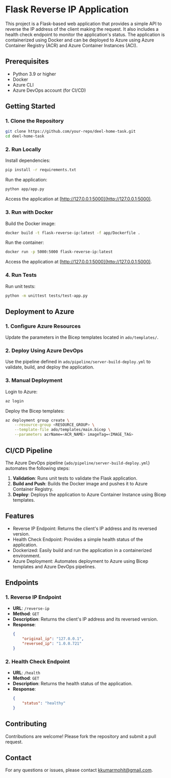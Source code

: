 # Flask Reverse IP Application
This project is a Flask-based web application that provides a simple API to reverse the IP address of the client making the request. It also includes a health check endpoint to monitor the application's status. The application is containerized using Docker and can be deployed to Azure using Azure Container Registry (ACR) and Azure Container Instances (ACI).

## Prerequisites

- Python 3.9 or higher
- Docker
- Azure CLI
- Azure DevOps account (for CI/CD)

## Getting Started

### 1. Clone the Repository

```bash
git clone https://github.com/your-repo/deel-home-task.git
cd deel-home-task
```

### 2. Run Locally

Install dependencies:

```bash
pip install -r requirements.txt
```

Run the application:

```bash
python app/app.py
```

Access the application at [http://127.0.0.1:5000](http://127.0.0.1:5000).

### 3. Run with Docker

Build the Docker image:

```bash
docker build -t flask-reverse-ip:latest -f app/Dockerfile .
```

Run the container:

```bash
docker run -p 5000:5000 flask-reverse-ip:latest
```

Access the application at [http://127.0.0.1:5000](http://127.0.0.1:5000).

### 4. Run Tests

Run unit tests:

```bash
python -m unittest tests/test-app.py
```

## Deployment to Azure

### 1. Configure Azure Resources

Update the parameters in the Bicep templates located in `ado/templates/`.

### 2. Deploy Using Azure DevOps

Use the pipeline defined in `ado/pipeline/server-build-deploy.yml` to validate, build, and deploy the application.

### 3. Manual Deployment

Login to Azure:

```bash
az login
```

Deploy the Bicep templates:

```bash
az deployment group create \
    --resource-group <RESOURCE_GROUP> \
    --template-file ado/templates/main.bicep \
    --parameters acrName=<ACR_NAME> imageTag=<IMAGE_TAG>
```

## CI/CD Pipeline

The Azure DevOps pipeline (`ado/pipeline/server-build-deploy.yml`) automates the following steps:

1. **Validation**: Runs unit tests to validate the Flask application.
2. **Build and Push**: Builds the Docker image and pushes it to Azure Container Registry.
3. **Deploy**: Deploys the application to Azure Container Instance using Bicep templates.

## Features

- Reverse IP Endpoint: Returns the client's IP address and its reversed version.
- Health Check Endpoint: Provides a simple health status of the application.
- Dockerized: Easily build and run the application in a containerized environment.
- Azure Deployment: Automates deployment to Azure using Bicep templates and Azure DevOps pipelines.

## Endpoints

### 1. Reverse IP Endpoint

- **URL**: `/reverse-ip`
- **Method**: `GET`
- **Description**: Returns the client's IP address and its reversed version.
- **Response**:
    ```json
    {
        "original_ip": "127.0.0.1",
        "reversed_ip": "1.0.0.721"
    }
    ```

### 2. Health Check Endpoint

- **URL**: `/health`
- **Method**: `GET`
- **Description**: Returns the health status of the application.
- **Response**:
    ```json
    {
        "status": "healthy"
    }
    ```

## Contributing

Contributions are welcome! Please fork the repository and submit a pull request.

## Contact

For any questions or issues, please contact [kkumarmohit@gmail.com](kkumarmohit@gmail.com).